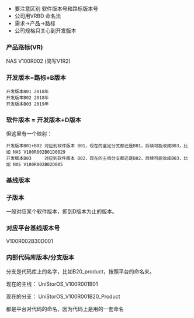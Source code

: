 * 要注意区别 软件版本号和路标版本号
* 公司用VRBD 命名法
* 需求->产品->路标
* 公司规格只关心到开发版本

### 产品路标(VR)

NAS V100R002 (简写V1R2)

### 开发版本=路标+B版本

    开发版本B01 2018年
    开发版本B02 2018年
    开发版本B03 2019年


### 软件版本 = 开发版本+D版本

但这里有一个映射：

    开发版本B01+B02 对应到软件版本 B01，现在的鉴定分支都还是B01，后续可能改成B03，比如 NAS V100R002B01D0029
    开发版本B03     对应到软件版本 B02，现在的主线分支都还是B02，后续可能改成B03，比如 NAS V100R002B02D005

### 基线版本

### 子版本

一般对应某个软件版本，即到D版本为止的版本。

### 对应平台基线版本号	

V100R002B30D001

### 内部代码库版本/分支版本

分支是代码库上的名字，比如B20_product，按照平台的命名来。

现在的主线： UniStorOS_V100R001B01

现在的分支： UniStorOS_V100R001B20_Product

都是平台对代码的命名，因为代码上是用的一套命名
